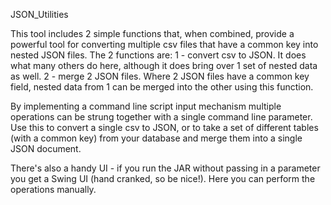 JSON_Utilities

This tool includes 2 simple functions that, when combined, provide a powerful tool for converting multiple csv files that have a common key into nested JSON files.
The 2 functions are:
1 - convert csv to JSON.  It does what many others do here, although it does bring over 1 set of nested data as well.
2 - merge 2 JSON files.  Where 2 JSON files have a common key field, nested data from 1 can be merged into the other using this function.

By implementing a command line script input mechanism multiple operations can be strung together with a single command line parameter.  Use this to convert a single csv to JSON, or to take a set of different tables (with a common key) from your database and merge them into a single JSON document.

There's also a handy UI - if you run the JAR without passing in a parameter you get a Swing UI (hand cranked, so be nice!).  Here you can perform the operations manually.
